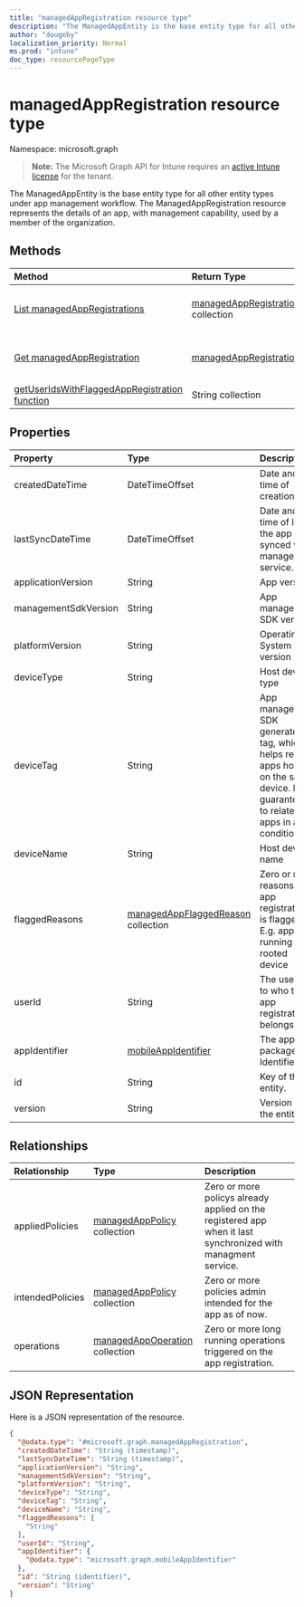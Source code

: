 ```yaml
---
title: "managedAppRegistration resource type"
description: "The ManagedAppEntity is the base entity type for all other entity types under app management workflow. The ManagedAppRegistration resource represents the details of an app, with management capability, used by a member of the organization."
author: "dougeby"
localization_priority: Normal
ms.prod: "intune"
doc_type: resourcePageType
---
```


# managedAppRegistration resource type

Namespace: microsoft.graph

> **Note:** The Microsoft Graph API for Intune requires an [active Intune license](https://go.microsoft.com/fwlink/?linkid=839381) for the tenant.

The ManagedAppEntity is the base entity type for all other entity types under app management workflow.
The ManagedAppRegistration resource represents the details of an app, with management capability, used by a member of the organization.

## Methods
|Method|Return Type|Description|
|:---|:---|:---|
|[List managedAppRegistrations](../api/intune-mam-managedappregistration-list.md)|[managedAppRegistration](../resources/intune-mam-managedappregistration.md) collection|List properties and relationships of the [managedAppRegistration](../resources/intune-mam-managedappregistration.md) objects.|
|[Get managedAppRegistration](../api/intune-mam-managedappregistration-get.md)|[managedAppRegistration](../resources/intune-mam-managedappregistration.md)|Read properties and relationships of the [managedAppRegistration](../resources/intune-mam-managedappregistration.md) object.|
|[getUserIdsWithFlaggedAppRegistration function](../api/intune-mam-managedappregistration-getuseridswithflaggedappregistration.md)|String collection|Not yet documented|

## Properties
|Property|Type|Description|
|:---|:---|:---|
|createdDateTime|DateTimeOffset|Date and time of creation|
|lastSyncDateTime|DateTimeOffset|Date and time of last the app synced with management service.|
|applicationVersion|String|App version|
|managementSdkVersion|String|App management SDK version|
|platformVersion|String|Operating System version|
|deviceType|String|Host device type|
|deviceTag|String|App management SDK generated tag, which helps relate apps hosted on the same device. Not guaranteed to relate apps in all conditions.|
|deviceName|String|Host device name|
|flaggedReasons|[managedAppFlaggedReason](../resources/intune-mam-managedappflaggedreason.md) collection|Zero or more reasons an app registration is flagged. E.g. app running on rooted device|
|userId|String|The user Id to who this app registration belongs.|
|appIdentifier|[mobileAppIdentifier](../resources/intune-mam-mobileappidentifier.md)|The app package Identifier|
|id|String|Key of the entity.|
|version|String|Version of the entity.|

## Relationships
|Relationship|Type|Description|
|:---|:---|:---|
|appliedPolicies|[managedAppPolicy](../resources/intune-mam-managedapppolicy.md) collection|Zero or more policys already applied on the registered app when it last synchronized with managment service.|
|intendedPolicies|[managedAppPolicy](../resources/intune-mam-managedapppolicy.md) collection|Zero or more policies admin intended for the app as of now.|
|operations|[managedAppOperation](../resources/intune-mam-managedappoperation.md) collection|Zero or more long running operations triggered on the app registration.|

## JSON Representation
Here is a JSON representation of the resource.
<!-- {
  "blockType": "resource",
  "keyProperty": "id",
  "@odata.type": "microsoft.graph.managedAppRegistration"
}
-->
``` json
{
  "@odata.type": "#microsoft.graph.managedAppRegistration",
  "createdDateTime": "String (timestamp)",
  "lastSyncDateTime": "String (timestamp)",
  "applicationVersion": "String",
  "managementSdkVersion": "String",
  "platformVersion": "String",
  "deviceType": "String",
  "deviceTag": "String",
  "deviceName": "String",
  "flaggedReasons": [
    "String"
  ],
  "userId": "String",
  "appIdentifier": {
    "@odata.type": "microsoft.graph.mobileAppIdentifier"
  },
  "id": "String (identifier)",
  "version": "String"
}
```

<!-- {
  "type": "#page.annotation",
  "suppressions": [
  ],
}
-->








